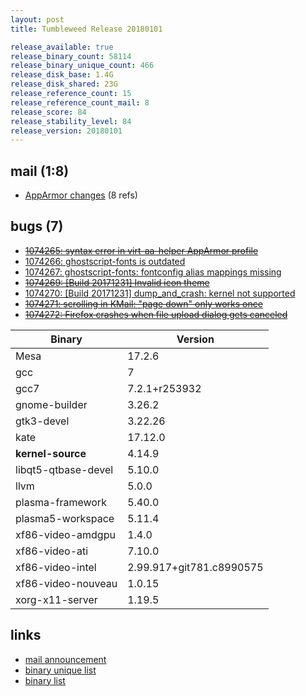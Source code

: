 ```yaml
---
layout: post
title: Tumbleweed Release 20180101

release_available: true
release_binary_count: 58114
release_binary_unique_count: 466
release_disk_base: 1.4G
release_disk_shared: 23G
release_reference_count: 15
release_reference_count_mail: 8
release_score: 84
release_stability_level: 84
release_version: 20180101
---
```


## mail (1:8)

- [AppArmor changes](https://lists.opensuse.org/opensuse-factory/2018-01/msg00037.html) (8 refs)

## bugs (7)

<!--more-->

- ~~[1074265: syntax error in virt-aa-helper AppArmor profile](https://bugzilla.opensuse.org/show_bug.cgi?id=1074265)~~
- [1074266: ghostscript-fonts is outdated](https://bugzilla.opensuse.org/show_bug.cgi?id=1074266)
- [1074267: ghostscript-fonts: fontconfig alias mappings missing](https://bugzilla.opensuse.org/show_bug.cgi?id=1074267)
- ~~[1074269: [Build 20171231] Invalid icon theme](https://bugzilla.opensuse.org/show_bug.cgi?id=1074269)~~
- [1074270: [Build 20171231] dump_and_crash: kernel not supported](https://bugzilla.opensuse.org/show_bug.cgi?id=1074270)
- ~~[1074271: scrolling in KMail: "page down" only works once](https://bugzilla.opensuse.org/show_bug.cgi?id=1074271)~~
- ~~[1074272: Firefox crashes when file upload dialog gets canceled](https://bugzilla.opensuse.org/show_bug.cgi?id=1074272)~~

Binary | Version
--- | ---
Mesa | 17.2.6
gcc | 7
gcc7 | 7.2.1+r253932
gnome-builder | 3.26.2
gtk3-devel | 3.22.26
kate | 17.12.0
**kernel-source** | 4.14.9
libqt5-qtbase-devel | 5.10.0
llvm | 5.0.0
plasma-framework | 5.40.0
plasma5-workspace | 5.11.4
xf86-video-amdgpu | 1.4.0
xf86-video-ati | 7.10.0
xf86-video-intel | 2.99.917+git781.c8990575
xf86-video-nouveau | 1.0.15
xorg-x11-server | 1.19.5

## links

- [mail announcement](https://lists.opensuse.org/opensuse-factory/2018-01/msg00036.html)
- [binary unique list](http://download.tumbleweed.boombatower.com/20180101/rpm.unique.list)
- [binary list](http://download.tumbleweed.boombatower.com/20180101/rpm.list)
